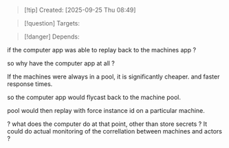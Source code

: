 
>[!tip] Created: [2025-09-25 Thu 08:49]

>[!question] Targets: 

>[!danger] Depends: 

if the computer app was able to replay back to the machines app ?

so why have the computer app at all ?

If the machines were always in a pool, it is significantly cheaper.  and faster response times.

so the computer app would flycast back to the machine pool.

pool would then replay with force instance id on a particular machine.

? what does the computer do at that point, other than store secrets ?
It could do actual monitoring of the correllation between machines and actors ?